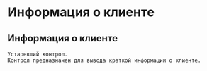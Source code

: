 ﻿---
description: 2.4.7
---
# Информация о клиенте
## Информация о клиенте
	Устаревший контрол.
	Контрол предназначен для вывода краткой информации о клиенте.
